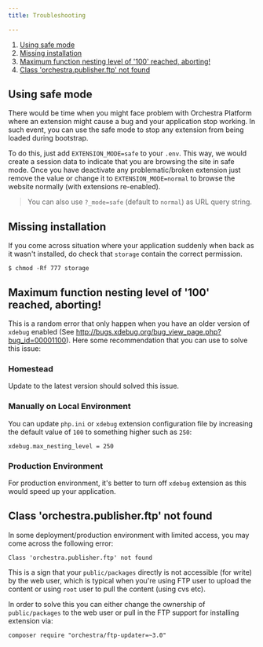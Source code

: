 ```yaml
---
title: Troubleshooting

---
```


1. [Using safe mode](#safe-mode)
2. [Missing installation](#missing-installation)
3. [Maximum function nesting level of '100' reached, aborting!](#maximum-nesting)
4. [Class 'orchestra.publisher.ftp' not found](#orchestra-publisher-ftp-class-not-found)

<a name="safe-mode"></a>
## Using safe mode

There would be time when you might face problem with Orchestra Platform where an extension might cause a bug and your application stop working. In such event, you can use the safe mode to stop any extension from being loaded during bootstrap.

To do this, just add `EXTENSION_MODE=safe` to your `.env`. This way, we would create a session data to indicate that you are browsing the site in safe mode. Once you have deactivate any problematic/broken extension just remove the value or change it to `EXTENSION_MODE=normal` to browse the website normally (with extensions re-enabled).

> You can also use `?_mode=safe` (default to `normal`) as URL query string.

<a name="missing-installation"></a>
## Missing installation

If you come across situation where your application suddenly when back as it wasn't installed, do check that `storage` contain the correct permission.

    $ chmod -Rf 777 storage

<a name="maximum-nesting"></a>
## Maximum function nesting level of '100' reached, aborting!

This is a random error that only happen when you have an older version of `xdebug` enabled (See <http://bugs.xdebug.org/bug_view_page.php?bug_id=00001100>). Here some recommendation that you can use to solve this issue:

### Homestead

Update to the latest version should solved this issue.

### Manually on Local Environment

You can update `php.ini` or `xdebug` extension configuration file by increasing the default value of `100` to something higher such as `250`:

    xdebug.max_nesting_level = 250

### Production Environment

For production environment, it's better to turn off `xdebug` extension as this would speed up your application.

<a name="orchestra-publisher-ftp-class-not-found"></a>
## Class 'orchestra.publisher.ftp' not found

In some deployment/production environment with limited access, you may come across the following error:

    Class 'orchestra.publisher.ftp' not found
    
This is a sign that your `public/packages` directly is not accessible (for write) by the web user, which is typical when you're using FTP user to upload the content or using `root` user to pull the content (using cvs etc).

In order to solve this you can either change the ownership of `public/packages` to the web user or pull in the FTP support for installing extension via:

    composer require "orchestra/ftp-updater=~3.0"


